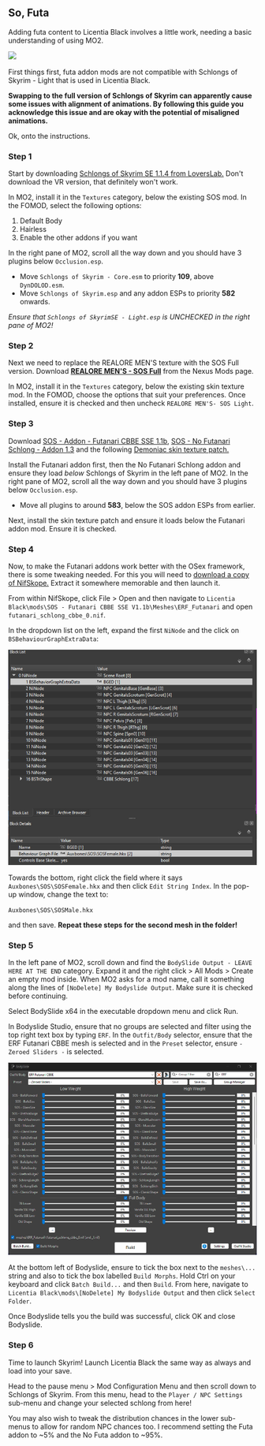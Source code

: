 ## So, Futa
Adding futa content to Licentia Black involves a little work, needing a basic understanding of using MO2.

<img src="https://www.freeiconspng.com/uploads/warning-icon-24.png" width="64"/> 

First things first, futa addon mods are not compatible with Schlongs of Skyrim - Light that is used in Licentia Black.

**Swapping to the full version of Schlongs of Skyrim can apparently cause some issues with alignment of animations. By following this guide you acknowledge this issue and are okay with the potential of misaligned animations.**

Ok, onto the instructions.

### Step 1

Start by downloading [Schlongs of Skyrim SE 1.1.4 from LoversLab.](https://www.loverslab.com/files/file/5355-schlongs-of-skyrim-se/) Don't download the VR version, that definitely won't work.

In MO2, install it in the `Textures` category, below the existing SOS mod. In the FOMOD, select the following options:

1. Default Body
2. Hairless
3. Enable the other addons if you want

In the right pane of MO2, scroll all the way down and you should have 3 plugins below `Occlusion.esp`. 

- Move `Schlongs of Skyrim - Core.esm` to priority **109**, above `DynDOLOD.esm`.
- Move `Schlongs of Skyrim.esp` and any addon ESPs to priority **582** onwards.

*Ensure that `Schlongs of SkyrimSE - Light.esp` is UNCHECKED in the right pane of MO2!*

### Step 2

Next we need to replace the REALORE MEN'S texture with the SOS Full version. Download [**REALORE MEN'S - SOS Full**](https://www.nexusmods.com/skyrimspecialedition/mods/67029?tab=files) from the Nexus Mods page.

In MO2, install it in the `Textures` category, below the existing skin texture mod. In the FOMOD, choose the options that suit your preferences. Once installed, ensure it is checked and then uncheck `REALORE MEN'S- SOS Light`.

### Step 3

Download [SOS - Addon - Futanari CBBE SSE 1.1b](https://www.loverslab.com/files/file/11344-sos-addon-futanari-cbbe-sse/), [SOS - No Futanari Schlong - Addon 1.3](https://www.loverslab.com/files/file/13011-sos-no-futanari-schlong-addon/) and the following [Demoniac skin texture patch.](https://www.loverslab.com/topic/137830-easy-way-to-make-seamless-sos-textures/?do=findComment&comment=2908467)

Install the Futanari addon first, then the No Futanari Schlong addon and ensure they load *below* Schlongs of Skyrim in the left pane of MO2. In the right pane of MO2, scroll all the way down and you should have 3 plugins below `Occlusion.esp`. 

- Move all plugins to around **583**, below the SOS addon ESPs from earlier.

Next, install the skin texture patch and ensure it loads below the Futanari addon mod. Ensure it is checked.

### Step 4

Now, to make the Futanari addons work better with the OSex framework, there is some tweaking needed. For this you will need to [download a copy of NifSkope.](https://github.com/niftools/nifskope/releases/tag/v2.0.dev7) Extract it somewhere memorable and then launch it. 

From within NifSkope, click File > Open and then navigate to `Licentia Black\mods\SOS - Futanari CBBE SSE V1.1b\Meshes\ERF_Futanari` and open `futanari_schlong_cbbe_0.nif`.

In the dropdown list on the left, expand the first `NiNode` and the click on `BSBehaviourGraphExtraData`:

![](img/Nifskope1.png)

Towards the bottom, right click the field where it says `Auxbones\SOS\SOSFemale.hkx` and then click `Edit String Index`. In the pop-up window, change the text to:

`Auxbones\SOS\SOSMale.hkx` 

and then save. **Repeat these steps for the second mesh in the folder!**

### Step 5

In the left pane of MO2, scroll down and find the `BodySlide Output - LEAVE HERE AT THE END` category. Expand it and the right click > All Mods > Create an empty mod inside. When MO2 asks for a mod name, call it something along the lines of `[NoDelete] My Bodyslide Output`. Make sure it is checked before continuing.

Select BodySlide x64 in the executable dropdown menu and click Run.

In Bodyslide Studio, ensure that no groups are selected and filter using the top right text box by typing `ERF`. In the `Outfit/Body` selector, ensure that the ERF Futanari CBBE mesh is selected and in the `Preset` selector, ensure `- Zeroed Sliders -` is selected.

![](img/Bodyslide.png)

At the bottom left of Bodyslide, ensure to tick the box next to the `meshes\...` string and also to tick the box labelled `Build Morphs`. Hold Ctrl on your keyboard and click `Batch Build...` and then `Build`. From here, navigate to `Licentia Black\mods\[NoDelete] My Bodyslide Output` and then click `Select Folder`.

Once Bodyslide tells you the build was successful, click OK and close Bodyslide.

### Step 6

Time to launch Skyrim! Launch Licentia Black the same way as always and load into your save.

Head to the pause menu > Mod Configuration Menu and then scroll down to Schlongs of Skyrim. From this menu, head to the `Player / NPC Settings` sub-menu and change your selected schlong from here!

You may also wish to tweak the distribution chances in the lower sub-menus to allow for random NPC chances too. I recommend setting the Futa addon to ~5% and the No Futa addon to ~95%.

